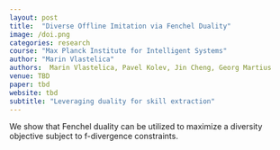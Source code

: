 ```yaml
---
layout: post
title:  "Diverse Offline Imitation via Fenchel Duality"
image: /doi.png
categories: research
course: "Max Planck Institute for Intelligent Systems"
author: "Marin Vlastelica"
authors:  Marin Vlastelica, Pavel Kolev, Jin Cheng, Georg Martius
venue: TBD
paper: tbd
website: tbd
subtitle: "Leveraging duality for skill extraction"
---
```

We show that Fenchel duality can be utilized to maximize a diversity objective subject to f-divergence constraints.